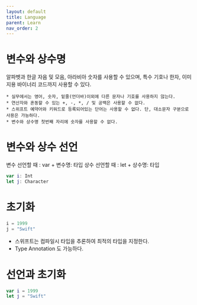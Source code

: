 ```yaml
---
layout: default
title: Language
parent: Learn
nav_order: 2
---
```


# 변수와 상수명

알파벳과 한글 자음 및 모음, 아라비아 숫자를 사용할 수 있으며, 특수 기호나 한자, 이미지용 바이너리 코드까지 사용할 수 있다.
```
* 실무에서는 영어, 숫자, 밑줄(언더바)이외에 다른 문자나 기호를 사용하지 않는다.
* 연산자와 혼동할 수 있는 +, -, *, / 및 공백은 사용할 수 없다.
* 스위프트 예약어와 키워드로 등록되어있는 단어는 사용할 수 없다. 단, 대소문자 구분으로 사용은 가능하다.
* 변수와 상수명 첫번째 자리에 숫자를 사용할 수 없다.
```

# 변수와 상수 선언

변수 선언할 때 : var + 변수명: 타입
상수 선언할 때 : let + 상수명: 타입

```swift
var i: Int
let j: Character
```

# 초기화

```swift
i = 1999
j = "Swift"
```
* 스위프트는 컴파일시 타입을 추론하여 최적의 타입을 지정한다.
* Type Annotation 도 가능하다.

# 선언과 초기화

```swift
var i = 1999
let j = "Swift"
```
